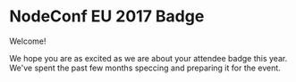 # NodeConf EU 2017 Badge

Welcome!

We hope you are as excited as we are about your attendee badge this year. We've spent the past few months speccing and preparing it for the event.
